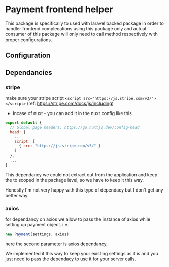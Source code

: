 # Payment frontend helper

This package is specifically to used with laravel backed package in order to handler frontend complecations using this package only and actual consumer of this package will only need to call method respectively with proper configurations.

## Configuration

## Dependancies

### stripe
make sure your stripe script `<script src="https://js.stripe.com/v3/"></script>` (ref: https://stripe.com/docs/js/including)

* Incase of nuxt - you can add it in the nuxt config like this

```js
export default {
  // Global page headers: https://go.nuxtjs.dev/config-head
  head: {
    ...
    script: [
      { src: "https://js.stripe.com/v3/" }
    ]
  },
  ...
}
```

This dependancy we could not extract out from the application and keep the to scoped in the package level, so we have to keep it this way.

Honestly I'm not very happy with this type of dependacy but I don't get any better way.


### axios
for dependancy on axios we allow to pass the instance of axios while setting up payment object.
i.e.
```js
new Payment(settings, axios)
```

here the second parameter is axios dependancy, 

We implemented it this way to keep your existing settings as it is and you just need to pass the dependacy to use it for your server calls.